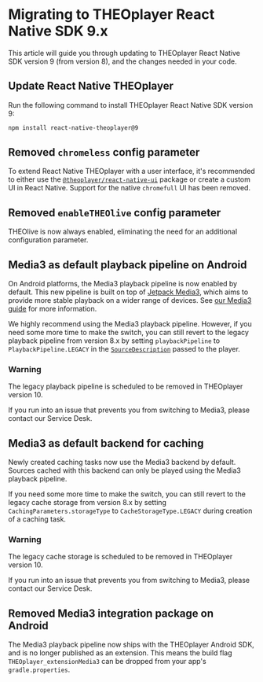# Migrating to THEOplayer React Native SDK 9.x

This article will guide you through updating to THEOplayer React Native SDK version 9 (from version 8),
and the changes needed in your code.

## Update React Native THEOplayer

Run the following command to install THEOplayer React Native SDK version 9:

```bash
npm install react-native-theoplayer@9
```

## Removed `chromeless` config parameter

To extend React Native THEOplayer with a user interface, it's recommended to either use the
[`@theoplayer/react-native-ui`](https://github.com/THEOplayer/react-native-theoplayer-ui)
package or create a custom UI in React Native. Support for the native `chromefull` UI has been removed.

## Removed `enableTHEOlive` config parameter

THEOlive is now always enabled, eliminating the need for an additional configuration parameter.

## Media3 as default playback pipeline on Android

On Android platforms, the Media3 playback pipeline is now enabled by default.
This new pipeline is built on top of [Jetpack Media3](https://developer.android.com/media/media3),
which aims to provide more stable playback on a wider range of devices.
See [our Media3 guide](../../../how-to-guides/android/media3/getting-started.mdx) for more information.

We highly recommend using the Media3 playback pipeline. However, if you need some more time to make the switch,
you can still revert to the legacy playback pipeline from version 8.x by setting
`playbackPipeline` to `PlaybackPipeline.LEGACY` in the [`SourceDescription`](../src/api/source/SourceDescription.ts)
passed to the player.

### Warning

The legacy playback pipeline is scheduled to be removed in THEOplayer version 10.

If you run into an issue that prevents you from switching to Media3, please contact our Service Desk.

## Media3 as default backend for caching

Newly created caching tasks now use the Media3 backend by default.
Sources cached with this backend can only be played using the Media3 playback pipeline.

If you need some more time to make the switch, you can still revert to the legacy cache storage from version 8.x
by setting `CachingParameters.storageType` to `CacheStorageType.LEGACY` during creation of a caching task.

### Warning

The legacy cache storage is scheduled to be removed in THEOplayer version 10.

If you run into an issue that prevents you from switching to Media3, please contact our Service Desk.

## Removed Media3 integration package on Android

The Media3 playback pipeline now ships with the THEOplayer Android SDK, and is no longer published as an extension.
This means the build flag `THEOplayer_extensionMedia3` can be dropped from your app's `gradle.properties`.

